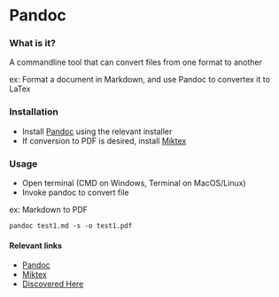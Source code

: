 # Pandoc

### What is it?

A commandline tool that can convert files from one format to another

ex: Format a document in Markdown, and use Pandoc to convertex it to LaTex

### Installation

 * Install [Pandoc](https://pandoc.org/installing.html) using the relevant installer
 * If conversion to PDF is desired, install [Miktex](https://miktex.org/download)

### Usage

  * Open terminal (CMD on Windows, Terminal on MacOS/Linux)
  * Invoke pandoc to convert file
  
  ex: Markdown to PDF
  
```
pandoc test1.md -s -o test1.pdf
```




#### Relevant links

 * [Pandoc](https://pandoc.org/) 
 * [Miktex](https://miktex.org/)
 * [Discovered Here](https://mpark.github.io/programming/2018/11/16/how-i-format-my-cpp-papers/)
